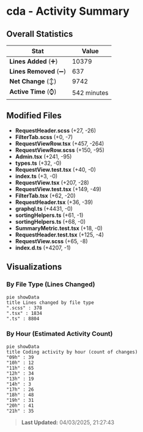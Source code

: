 # cda - Activity Summary 

## Overall Statistics

| Stat                   | Value                                                             |
| ---------------------- | ----------------------------------------------------------------- |
| **Lines Added** (➕)   | 10379                                          |
| **Lines Removed** (➖) | 637                                        |
| **Net Change** (↕)    | 9742                |
| **Active Time** (⌚)   | 542 minutes |


## Modified Files
- **RequestHeader.scss** (+27, -26)
- **FilterTab.scss** (+0, -7)
- **RequestViewRow.tsx** (+457, -264)
- **RequestViewRow.scss** (+150, -95)
- **Admin.tsx** (+241, -95)
- **types.ts** (+32, -0)
- **RequestView.test.tsx** (+40, -0)
- **index.ts** (+3, -0)
- **RequestView.tsx** (+207, -28)
- **RequestView.test.tsx** (+149, -49)
- **FilterTab.tsx** (+62, -20)
- **RequestHeader.tsx** (+36, -39)
- **graphql.ts** (+4431, -0)
- **sortingHelpers.ts** (+61, -1)
- **sortingHelpers.ts** (+68, -0)
- **SummaryMetric.test.tsx** (+18, -0)
- **RequestHeader.test.tsx** (+125, -4)
- **RequestView.scss** (+65, -8)
- **index.d.ts** (+4207, -1)

## Visualizations

### By File Type (Lines Changed)

```mermaid
pie showData
title Lines changed by file type
".scss" : 378
".tsx" : 1834
".ts" : 8804
```

### By Hour (Estimated Activity Count)

```mermaid
pie showData
title Coding activity by hour (count of changes)
"09h" : 39
"10h" : 12
"11h" : 65
"12h" : 34
"13h" : 19
"14h" : 3
"17h" : 26
"18h" : 48
"19h" : 31
"20h" : 41
"21h" : 35
```


> **Last Updated:** 04/03/2025, 21:27:43